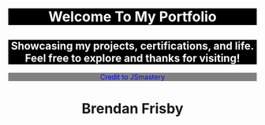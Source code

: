 <!DOCTYPE html>
<html lang="en">
<head>
    <meta charset="UTF-8">
    <meta name="viewport" content="width=device-width, initial-scale=1.0">
    <title>Brendan Frisby's Portfolio</title>
</head>
<body>
    <h1 style="color: white;text-align: center;background:black">Welcome To My Portfolio</h1>
    <h2 style="color: white;text-align: center;background:black">Showcasing my projects, certifications, and life. Feel free to explore and thanks for visiting! </h2>
    <p style="text-align:center;color:blue;background:grey">Credit to JSmastery</p>
    <h1 style="text-align:center">Brendan Frisby</h1>
</body>
</html>
